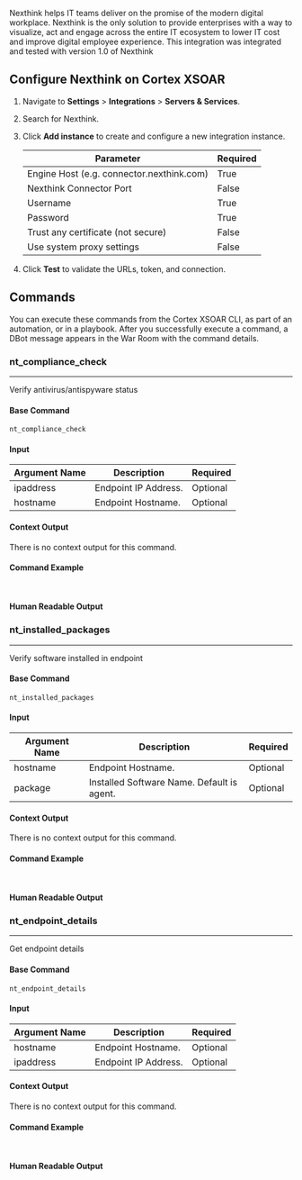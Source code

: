 Nexthink helps IT teams deliver on the promise of the modern digital workplace. Nexthink is the only solution to provide enterprises with a way to visualize, act and engage across the entire IT ecosystem to lower IT cost and improve digital employee experience.
This integration was integrated and tested with version 1.0 of Nexthink

## Configure Nexthink on Cortex XSOAR

1. Navigate to **Settings** > **Integrations** > **Servers & Services**.
2. Search for Nexthink.
3. Click **Add instance** to create and configure a new integration instance.

    | **Parameter** | **Required** |
    | --- | --- |
    | Engine Host (e.g. connector.nexthink.com) | True |
    | Nexthink Connector Port | False |
    | Username | True |
    | Password | True |
    | Trust any certificate (not secure) | False |
    | Use system proxy settings | False |

4. Click **Test** to validate the URLs, token, and connection.
## Commands
You can execute these commands from the Cortex XSOAR CLI, as part of an automation, or in a playbook.
After you successfully execute a command, a DBot message appears in the War Room with the command details.
### nt_compliance_check
***
Verify antivirus/antispyware status


#### Base Command

`nt_compliance_check`
#### Input

| **Argument Name** | **Description** | **Required** |
| --- | --- | --- |
| ipaddress | Endpoint IP Address. | Optional | 
| hostname | Endpoint Hostname. | Optional | 


#### Context Output

There is no context output for this command.

#### Command Example
``` ```

#### Human Readable Output



### nt_installed_packages
***
Verify software installed in endpoint


#### Base Command

`nt_installed_packages`
#### Input

| **Argument Name** | **Description** | **Required** |
| --- | --- | --- |
| hostname | Endpoint Hostname. | Optional | 
| package | Installed Software Name. Default is agent. | Optional | 


#### Context Output

There is no context output for this command.

#### Command Example
``` ```

#### Human Readable Output



### nt_endpoint_details
***
Get endpoint details


#### Base Command

`nt_endpoint_details`
#### Input

| **Argument Name** | **Description** | **Required** |
| --- | --- | --- |
| hostname | Endpoint Hostname. | Optional | 
| ipaddress | Endpoint IP Address. | Optional | 


#### Context Output

There is no context output for this command.

#### Command Example
``` ```

#### Human Readable Output


